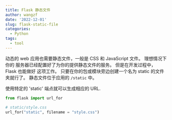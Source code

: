 ```yaml
---
title: Flask 静态文件
author: wangzf
date: '2022-12-01'
slug: flask-static-file
categories:
  - Python
tags:
  - tool
---
```


动态的 web 应用也需要静态文件，一般是 CSS 和 JavaScript 文件。
理想情况下你的 服务器已经配置好了为你的提供静态文件的服务。
但是在开发过程中， Flask 也能做好 这项工作。
只要在你的包或模块旁边创建一个名为 static 的文件夹就行了。
静态文件位于应用的 ``/static`` 中。

使用特定的 'static' 端点就可以生成相应的 URL.

```python
from flask import url_for

# static/style.css
url_for("static", filename = "style.css")
```


